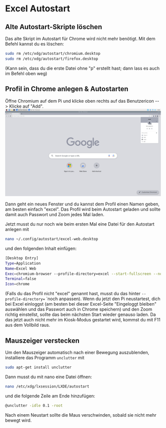 # Excel Autostart

## Alte Autostart-Skripte löschen

Das alte Skript im Autostart für Chrome wird nicht mehr benötigt. Mit dem Befehl kannst du es löschen:
```bash
sudo rm /etc/xdg/autostart/chromium.desktop
sudo rm /etc/xdg/autostart/firefox.desktop
```
(Kann sein, dass du die erste Datei ohne "p" erstellt hast; dann lass es auch im Befehl oben weg)

## Profil in Chrome anlegen & Autostarten

Öffne Chromium auf dem Pi und klicke oben rechts auf das Benutzericon --> Klicke auf "Add".
![Bild Menü Login](./chromium_profil.png)

Dann geht ein neues Fenster und du kannst dem Profil einen Namen geben, am besten einfach "excel". Das Profil wird beim Autostart geladen und sollte damit auch Passwort und Zoom jedes Mal laden.

Jetzt musst du nur noch wie beim ersten Mal eine Datei für den Autostart anlegen mit 
```bash
nano ~/.config/autostart/excel-web.desktop
```
und den folgenden Inhalt einfügen:
```bash
[Desktop Entry]
Type=Application
Name=Excel Web
Exec=chromium-browser --profile-directory=excel --start-fullscreen --noerrdialogs --disable-crash-reporter --disable-infobars --app=LINK_HIER_EINFUEGEN
Terminal=false
Icon=chrome
```
(Falls du das Profil nicht "excel" genannt hast, musst du das hinter `--profile-directory=` `noch anpassen). Wenn du jetzt den Pi neustartest, dich bei Excel einloggst (am besten bei dieser Excel-Seite "Eingeloggt bleiben" auswählen und das Passwort auch in Chrome speichern) und den Zoom richtig einstellst, sollte das beim nächsten Start wieder genauso laden. Da das jetzt auch nicht mehr im Kiosk-Modus gestartet wird, kommst du mit F11 aus dem Vollbild raus.

## Mauszeiger verstecken

Um den Mauszeiger automatisch nach einer Bewegung auszublenden, installiere das Programm `unclutter` mit
```bash
sudo apt-get install unclutter
```
Dann musst du mit nano eine Datei öffnen:
```bash
nano /etc/xdg/lxsession/LXDE/autostart
```
und die folgende Zeile am Ende hinzufügen:
```bash
@unclutter -idle 0.1 -root
```
Nach einem Neustart sollte die Maus verschwinden, sobald sie nicht mehr bewegt wird.